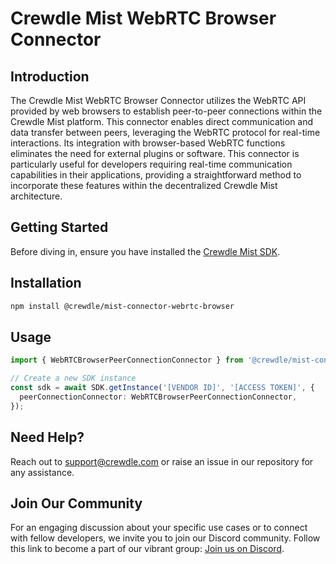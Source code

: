 # Crewdle Mist WebRTC Browser Connector

## Introduction

The Crewdle Mist WebRTC Browser Connector utilizes the WebRTC API provided by web browsers to establish peer-to-peer connections within the Crewdle Mist platform. This connector enables direct communication and data transfer between peers, leveraging the WebRTC protocol for real-time interactions. Its integration with browser-based WebRTC functions eliminates the need for external plugins or software. This connector is particularly useful for developers requiring real-time communication capabilities in their applications, providing a straightforward method to incorporate these features within the decentralized Crewdle Mist architecture.

## Getting Started

Before diving in, ensure you have installed the [Crewdle Mist SDK](https://www.npmjs.com/package/@crewdle/web-sdk).

## Installation

```bash
npm install @crewdle/mist-connector-webrtc-browser
```

## Usage

```TypeScript
import { WebRTCBrowserPeerConnectionConnector } from '@crewdle/mist-connector-webrtc-browser';

// Create a new SDK instance
const sdk = await SDK.getInstance('[VENDOR ID]', '[ACCESS TOKEN]', {
  peerConnectionConnector: WebRTCBrowserPeerConnectionConnector,
});
```

## Need Help?

Reach out to support@crewdle.com or raise an issue in our repository for any assistance.

## Join Our Community

For an engaging discussion about your specific use cases or to connect with fellow developers, we invite you to join our Discord community. Follow this link to become a part of our vibrant group: [Join us on Discord](https://discord.gg/XJ3scBYX).

